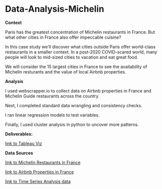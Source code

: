# Data-Analysis-Michelin

**Context**

Paris has the greatest concentration of Michelin restaurants in France. But what other cities in  France  also offer impeccable cuisine?

In this case study we'll discover what cities outside Paris offer  world-class restaurants in a smaller context. In a post-2020 COVID-scared world, many people will look to mid-sized cities to vacation and eat great food. 

We will consider the 15 largest cities in France to see the availability of Michelin resturants and the value of local Airbnb properties.

**Analysis**

I used webscrapper.io to collect data on Airbnb properties in France and Michelin Guide restaurants across the country.

Next, I completed standard data wrangling and consistency checks.

I ran linear regression models to test variables. 

Finally, I used cluster analysis in python to uncover more patterns.


**Deliverables:**

[link to Tableau Viz](https://public.tableau.com/profile/matt.errington#!/vizhome/SkippingParis/Story1)



**Data Sources**

[link to Michelin Restaurants in France](https://guide.michelin.com/fr/en/restaurants)

[link to Airbnb Properties in France](https://www.airbnb.com/)

[link to Time Series Analysis data](https://www.quandl.com/databases/ECD/data)

